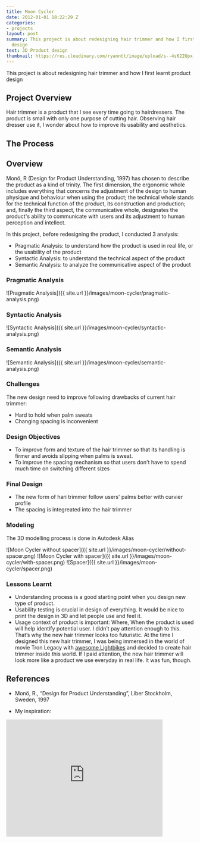 ```yaml
---
title: Moon Cycler
date: 2012-01-01 18:22:29 Z
categories:
- projects
layout: post
summary: This project is about redesigning hair trimmer and how I first learnt product
  design
text: 3D Product design
thumbnail: https://res.cloudinary.com/ryanntt/image/upload/s--4s622Upx--/c_fill,h_541,w_768/v1506680996/mooncycler/thumbnail.jpg
---
```


This project is about redesigning hair trimmer and how I first learnt product design

## Project Overview

Hair trimmer is a product that I see every time going to hairdressers. The product is small with only one purpose of cutting hair. Observing hair dresser use it, I wonder about how to improve its usability and aesthetics.

## The Process

## Overview
Monö, R (Design for Product Understanding, 1997) has chosen to describe the product as a kind of trinity. The first dimension, the ergonomic whole includes everything that concerns the adjustment of the design to human physique and behaviour when using the product; the technical whole stands for the technical function of the product, its construction and production; and, finally the third aspect, the communicative whole, designates the product's ability to communicate with users and its adjustment to human perception and intellect.

In this project, before redesigning the product, I conducted 3 analysis:

- Pragmatic Analysis: to understand how the product is used in real life, or the usability of the product
- Syntactic Analysis: to understand the technical aspect of the product
- Semantic Analysis: to analyze the communicative aspect of the product

### Pragmatic Analysis

![Pragmatic Analysis]({{ site.url }}/images/moon-cycler/pragmatic-analysis.png)

### Syntactic Analysis

![Syntactic Analysis]({{ site.url }}/images/moon-cycler/syntactic-analysis.png)

### Semantic Analysis

![Semantic Analysis]({{ site.url }}/images/moon-cycler/semantic-analysis.png)

### Challenges
The new design need to improve following drawbacks of current hair trimmer:

- Hard to hold when palm sweats
- Changing spacing is inconvenient

### Design Objectives

- To improve form and texture of the hair trimmer so that its handling is firmer and avoids slipping when palms is sweat.
- To improve the spacing mechanism so that users don't have to spend much time on switching different sizes

### Final Design

- The new form of hari trimmer follow users' palms better with curvier profile
- The spacing is integreated into the hair trimmer

### Modeling

The 3D modelling process is done in Autodesk Alias

![Moon Cycler without spacer]({{ site.url }}/images/moon-cycler/without-spacer.png)
![Moon Cycler with spacer]({{ site.url }}/images/moon-cycler/with-spacer.png)
![Spacer]({{ site.url }}/images/moon-cycler/spacer.png)

### Lessons Learnt

- Understanding process is a good starting point when you design new type of product. 
- Usability testing is crucial in design of everything. It would be nice to print the design in 3D and let people use and feel it. 
- Usage context of product is important: Where, When the product is used will help identify potential user. I didn’t pay attention enough to this. That’s why the new hair trimmer looks too futuristic. At the time I designed this new hair trimmer, I was being immersed in the world of movie Tron Legacy with <a href="https://www.youtube.com/watch?v=3GBLtnxxtzQ" target="
">awesome Lightbikes</a> and decided to create hair trimmer inside this world. If I paid attention, the new hair trimmer will look more like a product we use everyday in real life. It was fun, though.

## References
- Monö, R., “Design for Product Understanding”, Liber Stockholm, Sweden, 1997

- My inspiration:

<div class="my-video [vimeo, widescreen]">
  <iframe width="420" height="315" src="https://www.youtube.com/embed/kn4SUk6p1fg" frameborder="0" allowfullscreen></iframe>
</div>